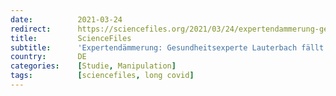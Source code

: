 ```yaml
---
date:          2021-03-24
redirect:      https://sciencefiles.org/2021/03/24/expertendammerung-gesundheitsexperte-lauterbach-fallt-mit-long-covid-junk-studie-auf-die-nase/
title:         ScienceFiles
subtitle:      'Expertendämmerung: Gesundheitsexperte Lauterbach fällt mit Long-Covid-Junk Studie auf die Nase'
country:       DE
categories:    [Studie, Manipulation]
tags:          [sciencefiles, long covid]
---
```

